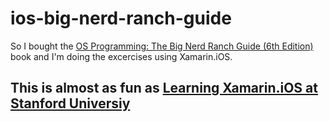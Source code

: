 # ios-big-nerd-ranch-guide
So I bought the [OS Programming: The Big Nerd Ranch Guide (6th Edition)](https://www.bignerdranch.com/books/ios-programming/) book and I'm doing the excercises using Xamarin.iOS.   

## This is almost as fun as [Learning Xamarin.iOS at Stanford Universiy](http://thatcsharpguy.com/post/learning-xamarin-ios-stanford-cs193p/)
